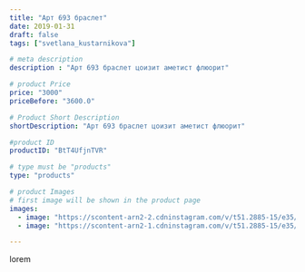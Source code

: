 ```yaml
---
title: "Арт 693 браслет"
date: 2019-01-31
draft: false
tags: ["svetlana_kustarnikova"]

# meta description
description : "Арт 693 браслет цоизит аметист флюорит"

# product Price
price: "3000"
priceBefore: "3600.0"

# Product Short Description
shortDescription: "Арт 693 браслет цоизит аметист флюорит"

#product ID
productID: "BtT4UfjnTVR"

# type must be "products"
type: "products"

# product Images
# first image will be shown in the product page
images:
  - image: "https://scontent-arn2-2.cdninstagram.com/v/t51.2885-15/e35/50717715_372716523282773_8370116075303452033_n.jpg?se=8&tp=1&_nc_ht=scontent-arn2-2.cdninstagram.com&_nc_cat=105&_nc_ohc=VumaH7kEAV8AX9oFaGs&oh=4ca46c8294a2ce7aef2f09d344200419&oe=606A2407&ig_cache_key=MTk2OTE2NTE1ODE0MTc2MjY3OQ%3D%3D.2"
  - image: "https://scontent-arn2-1.cdninstagram.com/v/t51.2885-15/e35/50905698_586710691800503_4307443553365431748_n.jpg?tp=1&_nc_ht=scontent-arn2-1.cdninstagram.com&_nc_cat=111&_nc_ohc=114xGN0RUYgAX935rrt&oh=6e7205fade54d8ae1b2a36c8f3d8033c&oe=606CE6BA&ig_cache_key=MTk2OTE2NTE1ODE1ODQ2NjgyOQ%3D%3D.2"

---
```

lorem
